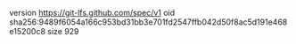 version https://git-lfs.github.com/spec/v1
oid sha256:9489f6054a166c953bd31bb3e701fd2547ffb042d50f8ac5d191e468e15200c8
size 929
